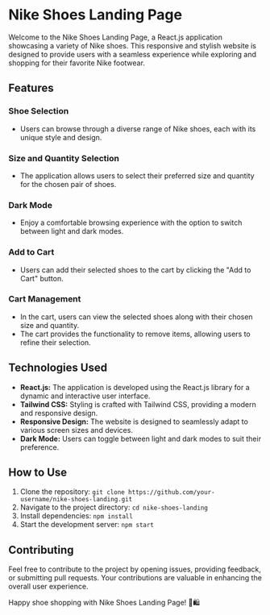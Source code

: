# Nike Shoes Landing Page

Welcome to the Nike Shoes Landing Page, a React.js application showcasing a variety of Nike shoes. This responsive and stylish website is designed to provide users with a seamless experience while exploring and shopping for their favorite Nike footwear.

## Features

### Shoe Selection

- Users can browse through a diverse range of Nike shoes, each with its unique style and design.

### Size and Quantity Selection

- The application allows users to select their preferred size and quantity for the chosen pair of shoes.

### Dark Mode

- Enjoy a comfortable browsing experience with the option to switch between light and dark modes.

### Add to Cart

- Users can add their selected shoes to the cart by clicking the "Add to Cart" button.

### Cart Management

- In the cart, users can view the selected shoes along with their chosen size and quantity.
- The cart provides the functionality to remove items, allowing users to refine their selection.

## Technologies Used

- **React.js:** The application is developed using the React.js library for a dynamic and interactive user interface.
- **Tailwind CSS:** Styling is crafted with Tailwind CSS, providing a modern and responsive design.
- **Responsive Design:** The website is designed to seamlessly adapt to various screen sizes and devices.
- **Dark Mode:** Users can toggle between light and dark modes to suit their preference.

## How to Use

1. Clone the repository: `git clone https://github.com/your-username/nike-shoes-landing.git`
2. Navigate to the project directory: `cd nike-shoes-landing`
3. Install dependencies: `npm install`
4. Start the development server: `npm start`

## Contributing

Feel free to contribute to the project by opening issues, providing feedback, or submitting pull requests. Your contributions are valuable in enhancing the overall user experience.

Happy shoe shopping with Nike Shoes Landing Page! 👟🛍️
